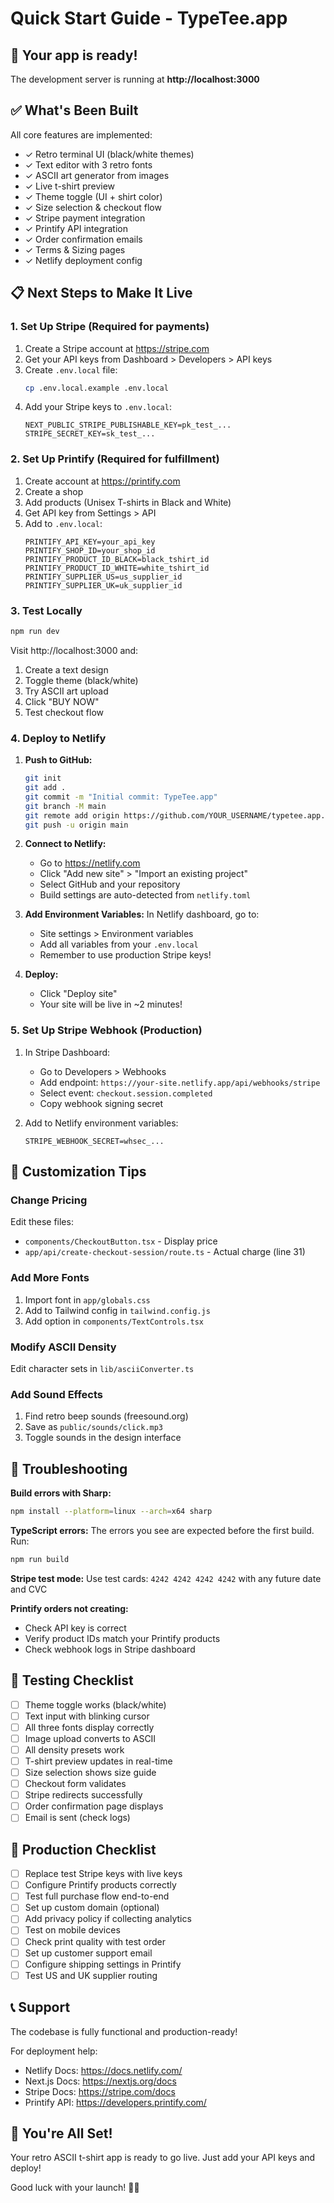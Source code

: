 # Quick Start Guide - TypeTee.app

## 🚀 Your app is ready!

The development server is running at **http://localhost:3000**

## ✅ What's Been Built

All core features are implemented:
- ✓ Retro terminal UI (black/white themes)
- ✓ Text editor with 3 retro fonts
- ✓ ASCII art generator from images
- ✓ Live t-shirt preview
- ✓ Theme toggle (UI + shirt color)
- ✓ Size selection & checkout flow
- ✓ Stripe payment integration
- ✓ Printify API integration
- ✓ Order confirmation emails
- ✓ Terms & Sizing pages
- ✓ Netlify deployment config

## 📋 Next Steps to Make It Live

### 1. Set Up Stripe (Required for payments)

1. Create a Stripe account at https://stripe.com
2. Get your API keys from Dashboard > Developers > API keys
3. Create `.env.local` file:
   ```bash
   cp .env.local.example .env.local
   ```
4. Add your Stripe keys to `.env.local`:
   ```
   NEXT_PUBLIC_STRIPE_PUBLISHABLE_KEY=pk_test_...
   STRIPE_SECRET_KEY=sk_test_...
   ```

### 2. Set Up Printify (Required for fulfillment)

1. Create account at https://printify.com
2. Create a shop
3. Add products (Unisex T-shirts in Black and White)
4. Get API key from Settings > API
5. Add to `.env.local`:
   ```
   PRINTIFY_API_KEY=your_api_key
   PRINTIFY_SHOP_ID=your_shop_id
   PRINTIFY_PRODUCT_ID_BLACK=black_tshirt_id
   PRINTIFY_PRODUCT_ID_WHITE=white_tshirt_id
   PRINTIFY_SUPPLIER_US=us_supplier_id
   PRINTIFY_SUPPLIER_UK=uk_supplier_id
   ```

### 3. Test Locally

```bash
npm run dev
```

Visit http://localhost:3000 and:
1. Create a text design
2. Toggle theme (black/white)
3. Try ASCII art upload
4. Click "BUY NOW"
5. Test checkout flow

### 4. Deploy to Netlify

1. **Push to GitHub:**
   ```bash
   git init
   git add .
   git commit -m "Initial commit: TypeTee.app"
   git branch -M main
   git remote add origin https://github.com/YOUR_USERNAME/typetee.app.git
   git push -u origin main
   ```

2. **Connect to Netlify:**
   - Go to https://netlify.com
   - Click "Add new site" > "Import an existing project"
   - Select GitHub and your repository
   - Build settings are auto-detected from `netlify.toml`

3. **Add Environment Variables:**
   In Netlify dashboard, go to:
   - Site settings > Environment variables
   - Add all variables from your `.env.local`
   - Remember to use production Stripe keys!

4. **Deploy:**
   - Click "Deploy site"
   - Your site will be live in ~2 minutes!

### 5. Set Up Stripe Webhook (Production)

1. In Stripe Dashboard:
   - Go to Developers > Webhooks
   - Add endpoint: `https://your-site.netlify.app/api/webhooks/stripe`
   - Select event: `checkout.session.completed`
   - Copy webhook signing secret

2. Add to Netlify environment variables:
   ```
   STRIPE_WEBHOOK_SECRET=whsec_...
   ```

## 🎨 Customization Tips

### Change Pricing
Edit these files:
- `components/CheckoutButton.tsx` - Display price
- `app/api/create-checkout-session/route.ts` - Actual charge (line 31)

### Add More Fonts
1. Import font in `app/globals.css`
2. Add to Tailwind config in `tailwind.config.js`
3. Add option in `components/TextControls.tsx`

### Modify ASCII Density
Edit character sets in `lib/asciiConverter.ts`

### Add Sound Effects
1. Find retro beep sounds (freesound.org)
2. Save as `public/sounds/click.mp3`
3. Toggle sounds in the design interface

## 🐛 Troubleshooting

**Build errors with Sharp:**
```bash
npm install --platform=linux --arch=x64 sharp
```

**TypeScript errors:**
The errors you see are expected before the first build. Run:
```bash
npm run build
```

**Stripe test mode:**
Use test cards: `4242 4242 4242 4242` with any future date and CVC

**Printify orders not creating:**
- Check API key is correct
- Verify product IDs match your Printify products
- Check webhook logs in Stripe dashboard

## 📱 Testing Checklist

- [ ] Theme toggle works (black/white)
- [ ] Text input with blinking cursor
- [ ] All three fonts display correctly
- [ ] Image upload converts to ASCII
- [ ] All density presets work
- [ ] T-shirt preview updates in real-time
- [ ] Size selection shows size guide
- [ ] Checkout form validates
- [ ] Stripe redirects successfully
- [ ] Order confirmation page displays
- [ ] Email is sent (check logs)

## 🎯 Production Checklist

- [ ] Replace test Stripe keys with live keys
- [ ] Configure Printify products correctly
- [ ] Test full purchase flow end-to-end
- [ ] Set up custom domain (optional)
- [ ] Add privacy policy if collecting analytics
- [ ] Test on mobile devices
- [ ] Check print quality with test order
- [ ] Set up customer support email
- [ ] Configure shipping settings in Printify
- [ ] Test US and UK supplier routing

## 📞 Support

The codebase is fully functional and production-ready!

For deployment help:
- Netlify Docs: https://docs.netlify.com/
- Next.js Docs: https://nextjs.org/docs
- Stripe Docs: https://stripe.com/docs
- Printify API: https://developers.printify.com/

## 🎉 You're All Set!

Your retro ASCII t-shirt app is ready to go live. Just add your API keys and deploy!

Good luck with your launch! 🚀👕
